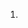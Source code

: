 <!--
Details
------------------
Pull requests are used to populate releases. As such, they should be consistant and match specific formats.
The pull request should only show changes that are meaningful to end-users.

Keywords
------------------
The first word on each change should be one of:
- Added
- Updated
- Improved
- Fixed

Order
------------------
The order of these items is also important so they back up the release version and show the most important changes first.

- Added
- Updated
- Improved
- Fixed

-->

1. 
